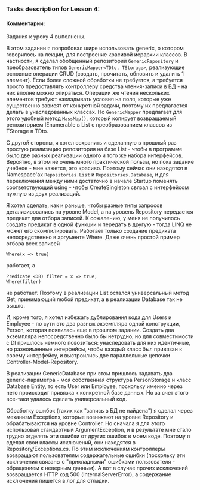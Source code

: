 ### Tasks description for Lesson 4:

#### Комментарии:

Задания к уроку 4 выполнены.

В этом задании я попробовал шире использовать generic, о котором говорилось на лекции, для построение красивой иерархии классов. В частности, я сделал обобщенный репозиторий `GenericRepository` и преобразователь типов `GenericMapper<TDto, TStorage>`, реализующие основные операции CRUD (создать, прочитать, обновить и удалить 1 элемент). Если более сложной обработки не требуется, а требуется просто предоставлять контроллеру средства чтения-записи в БД - на них вполне можно опираться. Операции же чтения нескольких элементов требуют накладывать условия на поля, которые уже существенно зависят от конкретной задачи, поэтому их предлагается делать в унаследованных классах. Но `GenericMapper` предлагает для этого удобный метод `MassMap()`, который копирует возвращаемый репозиторием IEnumerable в List с преобразованием классов из TStorage в TDto.

С другой стороны, я хотел сохранить и сделанную в прошлый раз простую реализацию репозитория на базе List - чтобы в программе было две разных реализации одного и того же набора интерфейсов. Вероятно, в этом не очень много практической пользы, но пока задание учебное - мне кажется, это красиво. Поэтому сейчас они находятся в Namespace'ах `Repositories.List` и `Repositories.Database`, и для переключения между ними достаточно в начале Startup поменять соответствующий using - чтобы CreateSingleton связал с интерфейсом нужную из двух реализаций.

Я хотел сделать, как и раньше, чтобы разные типы запросов детализировались на уровне Model, а на уровень Repository передается предикат для отбора записей. К сожалению, у меня не получилось создать предикат в одной функции и передать в другую - тогда LINQ не может его скомпилировать. Работает только создание предиката непосредственно в аргументе Where. Даже очень простой пример отбора всех записей
```
Where(x => true)
```
работает, а
```
Predicate <DB) filter = x => true;
Where(filter)
```
не работает. Поэтому в реализации List остался универсальный метод Get, принимающий любой предикат, а в реализации Database так не вышло.

И, кроме того, я хотел избежать дублирования кода для Users и Employee - по сути это два разных экземпляра одной конструкции, Person, которая появилась еще в прошлом задании. Создать два экземпляра непосредственно было бы нетрудно, но для совместимости с DI пришлось немного повозиться: унаследовать для них идентичные, но разноименные интерфейсы, чтобы каждый класс был привязан к своему интерфейсу, и выстроилиcь две параллельные цепочки Controller-Model-Repository.

В реализации GenericDatabase при этом пришлось задавать два generic-параметра - моя собственная структура PersonStorage и класс Database Entity, то есть User или Employee, поскольку именно через него происходит привязка к конкретной базе данных. Но за счет этого все-таки удалось сделать универсальный код.

Обработку ошибок (таких как "запись в БД не найдена") я сделал через механизм Exceptions, которые возникают на уровне Repository и обрабатываются на уровне Controller. Но сначала я для этого использовал стандартный ArgumentException, и в результате мне стало трудно отделять эти ошибки от других ошибок в моем коде. Поэтому я сделал свои классы исключений, они находятся в Repository/Exceptions.cs. По этим исключениям контроллеры возвращают пользователям содержательные ошибки (поскольку эти исключения связаны с "прикладными" ошибками пользователя - обращением к неверным данным). А вот в случае прочих исключений возвращается HTTP код 500 (InternalServerError), а содержание исключения пишется в лог для отладки.
